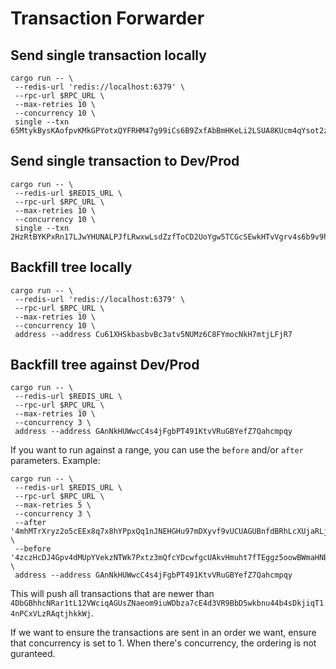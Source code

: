 # Transaction Forwarder

## Send single transaction locally

```
cargo run -- \
 --redis-url 'redis://localhost:6379' \
 --rpc-url $RPC_URL \
 --max-retries 10 \
 --concurrency 10 \
 single --txn 65MtykBysKAofpvKMkGPYotxQYFRHM47g99iCs6B9ZxfAbBmHKeLi2LSUA8KUcm4qYsot2z9AB4uREuUuEQNw8HA
```

## Send single transaction to Dev/Prod

```
cargo run -- \
 --redis-url $REDIS_URL \
 --rpc-url $RPC_URL \
 --max-retries 10 \
 --concurrency 10 \
 single --txn 2HzRtBYKPxRn17LJwYHUNALPJfLRwxwLsdZzfToCD2UoYgw5TCGcSEwkHTvVgrv4s6b9v9hr5tpV2tSjWGa76AWd
```

## Backfill tree locally

```
cargo run -- \
 --redis-url 'redis://localhost:6379' \
 --rpc-url $RPC_URL \
 --max-retries 10 \
 --concurrency 10 \
 address --address Cu61XHSkbasbvBc3atv5NUMz6C8FYmocNkH7mtjLFjR7
```

## Backfill tree against Dev/Prod

```
cargo run -- \
 --redis-url $REDIS_URL \
 --rpc-url $RPC_URL \
 --max-retries 10 \
 --concurrency 3 \
 address --address GAnNkHUWwcC4s4jFgbPT491KtvVRuGBYefZ7Qahcmpqy
```

If you want to run against a range, you can use the `before` and/or `after` parameters. Example:

```
cargo run -- \
 --redis-url $REDIS_URL \
 --rpc-url $RPC_URL \
 --max-retries 5 \
 --concurrency 3 \
 --after '4mhMTrXryz2o5cEEx8q7x8hYPpxQq1nJNEHGHu97mDXyvf9vUCUAGUBnfdBRhLcXUjaRLjy7RAKvHz7guT5z5PpW' \
 --before '4zczHcDJ4Gpv4dMUpYVekzNTWk7Pxtz3mQfcYDcwfgcUAkvHmuht7fTEggz5oowBWmaHNBwgYnZsFtCsAXwCjFvA' \
 address --address GAnNkHUWwcC4s4jFgbPT491KtvVRuGBYefZ7Qahcmpqy
```

This will push all transactions that are newer than `4DbGBhhcNRar1tL12VWciqAGUsZNaeom9iuWDbza7cE4d3VR9BbD5wkbnu44b4sDkjiqT14nPCxVLzRAqtjhkkWj`.

If we want to ensure the transactions are sent in an order we want, ensure that concurrency is set to 1. When there's concurrency, the ordering is
not guranteed.
